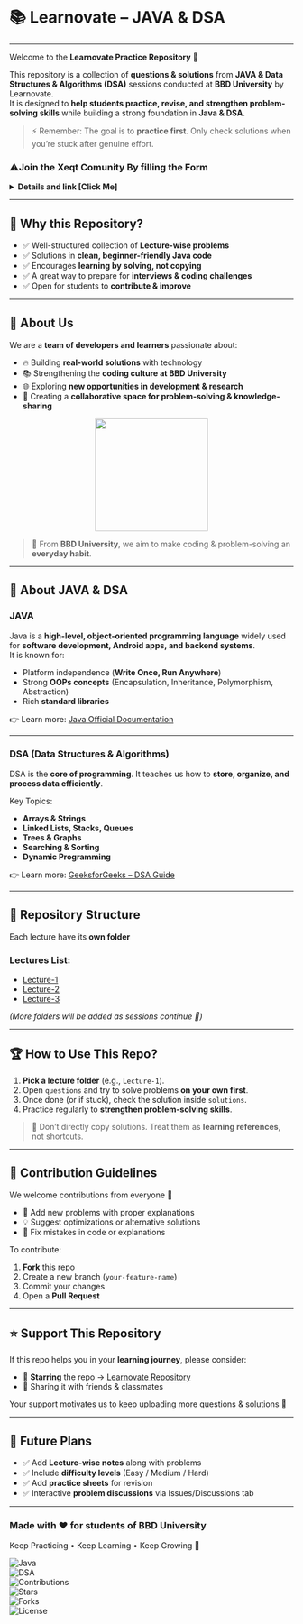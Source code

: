 # 📚 Learnovate – JAVA & DSA  

---

Welcome to the **Learnovate Practice Repository** 🎉  

This repository is a collection of **questions & solutions** from **JAVA & Data Structures & Algorithms (DSA)** sessions conducted at **BBD University** by Learnovate.  
It is designed to **help students practice, revise, and strengthen problem-solving skills** while building a strong foundation in **Java & DSA**.  

> ⚡ Remember: The goal is to **practice first**. Only check solutions when you’re stuck after genuine effort.  



### ⚠️Join the Xeqt Comunity By filling the Form
<details>
  <summary><b> Details and link [Click Me]</b></summary>


### 👋 Hey everyone!

I’m excited to share that The Xeqt Community is officially launching, and we want YOU to be a part of it 🚀✨

This is your chance to showcase your programming skills , interests , and how you’d like to contribute 🤝.
Whether you're into web dev , ML , cybersecurity , or UI/UX  — there’s a place for you!

📋 Please take a couple of minutes to fill out our application form here:
👉 https://forms.gle/zKa1cUpXmvpHibuT7

Why fill it out?


- ✅ Let us get to know your expertise and interests
- ✅ Be included in relevant projects, groups, or events
- ✅ Help build an awesome, collaborative community 🌟

💬 Feel free to reach out if you have any questions or need help with the form.


> Contact Me at Telegram : `@itz_oxi`

We can’t wait to welcome you to The Xeqt! 🎉

Cheers,
#### The Xeqt Team
</details>

---

## 🌟 Why this Repository?
- ✅ Well-structured collection of **Lecture-wise problems**  
- ✅ Solutions in **clean, beginner-friendly Java code**  
- ✅ Encourages **learning by solving, not copying**  
- ✅ A great way to prepare for **interviews & coding challenges**  
- ✅ Open for students to **contribute & improve**  

---

## 🚀 About Us  

We are a **team of developers and learners** passionate about:  
- 🔥 Building **real-world solutions** with technology  
- 📚 Strengthening the **coding culture at BBD University**  
- 🌐 Exploring **new opportunities in development & research**  
- 🤝 Creating a **collaborative space for problem-solving & knowledge-sharing**  

<p align="center">
  <img src="https://bbdu.ac.in/wp-content/uploads/2018/10/bbd-logo.png" width="200" />
</p>

> 📌 From **BBD University**, we aim to make coding & problem-solving an **everyday habit**.  

---

## 🚀 About JAVA & DSA  

### **JAVA**  
Java is a **high-level, object-oriented programming language** widely used for **software development, Android apps, and backend systems**.  
It is known for:  
- Platform independence (**Write Once, Run Anywhere**)  
- Strong **OOPs concepts** (Encapsulation, Inheritance, Polymorphism, Abstraction)  
- Rich **standard libraries**  

👉 Learn more: [Java Official Documentation](https://docs.oracle.com/javase/tutorial/)  

---

### **DSA (Data Structures & Algorithms)**  
DSA is the **core of programming**. It teaches us how to **store, organize, and process data efficiently**.  

Key Topics:  
- **Arrays & Strings**  
- **Linked Lists, Stacks, Queues**  
- **Trees & Graphs**  
- **Searching & Sorting**  
- **Dynamic Programming**  

👉 Learn more: [GeeksforGeeks – DSA Guide](https://www.geeksforgeeks.org/data-structures/)  

---

## 📂 Repository Structure  

Each lecture have its **own folder** 

### Lectures List:  
- [Lecture-1](./Lectures/Lecture-1/)  
- [Lecture-2](./Lectures/Lecture-2/)  
- [Lecture-3](./Lectures/Lecture-3/)  

*(More folders will be added as sessions continue 🚀)*  

---

## 🏆 How to Use This Repo?  

1. **Pick a lecture folder** (e.g., `Lecture-1`).  
2. Open `questions` and try to solve problems **on your own first**.  
3. Once done (or if stuck), check the solution inside `solutions`.  
4. Practice regularly to **strengthen problem-solving skills**.  

> 🚫 Don’t directly copy solutions. Treat them as **learning references**, not shortcuts.  

---

## 🤝 Contribution Guidelines  

We welcome contributions from everyone 🎉  

- 📝 Add new problems with proper explanations  
- 💡 Suggest optimizations or alternative solutions  
- 🐞 Fix mistakes in code or explanations  

To contribute:  
1. **Fork** this repo  
2. Create a new branch (`your-feature-name`)  
3. Commit your changes 
4. Open a **Pull Request**  

---

## ⭐ Support This Repository  

If this repo helps you in your **learning journey**, please consider:  
- 🌟 **Starring** the repo → [Learnovate Repository](https://github.com/ankittroy-21/Learnovate)  
- 🔄 Sharing it with friends & classmates  

Your support motivates us to keep uploading more questions & solutions 🙌  

---

## 📌 Future Plans  

- ✅ Add **Lecture-wise notes** along with problems  
- ✅ Include **difficulty levels** (Easy / Medium / Hard)  
- ✅ Add **practice sheets** for revision  
- ✅ Interactive **problem discussions** via Issues/Discussions tab  

---

### Made with ❤️ for students of **BBD University**  
Keep Practicing • Keep Learning • Keep Growing 🚀  

![Java](https://img.shields.io/badge/Language-Java-blue?logo=java&logoColor=white)  
![DSA](https://img.shields.io/badge/Topic-DSA-green)  
![Contributions](https://img.shields.io/badge/Contributions-Welcome-orange)  
![Stars](https://img.shields.io/github/stars/ankittroy-21/Learnovate?style=social)  
![Forks](https://img.shields.io/github/forks/ankittroy-21/Learnovate?style=social)  
![License](https://img.shields.io/badge/License-MIT-lightgrey) 
